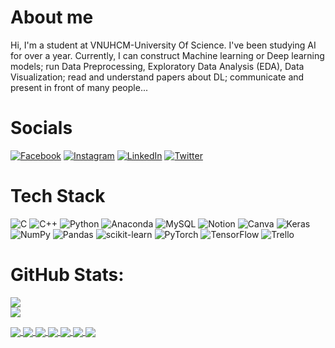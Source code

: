 # About me 
Hi, I'm a student at VNUHCM-University Of Science. I've been studying AI for over a year. Currently, I can construct Machine learning or Deep learning models; run Data Preprocessing, Exploratory Data Analysis (EDA), Data Visualization; read and understand papers about DL; communicate and present in front of many people...

# Socials
[![Facebook](https://img.shields.io/badge/Facebook-%231877F2.svg?logo=Facebook&logoColor=white)](https://facebook.com/bmd1905) [![Instagram](https://img.shields.io/badge/Instagram-%23E4405F.svg?logo=Instagram&logoColor=white)](https://instagram.com/bmd1905) [![LinkedIn](https://img.shields.io/badge/LinkedIn-%230077B5.svg?logo=linkedin&logoColor=white)](https://linkedin.com/in/bmd1905) [![Twitter](https://img.shields.io/badge/Twitter-%231DA1F2.svg?logo=Twitter&logoColor=white)](https://twitter.com/bmd1905) 

# Tech Stack
![C](https://img.shields.io/badge/c-%2300599C.svg?style=for-the-badge&logo=c&logoColor=white) ![C++](https://img.shields.io/badge/c++-%2300599C.svg?style=for-the-badge&logo=c%2B%2B&logoColor=white) ![Python](https://img.shields.io/badge/python-3670A0?style=for-the-badge&logo=python&logoColor=ffdd54) ![Anaconda](https://img.shields.io/badge/Anaconda-%2344A833.svg?style=for-the-badge&logo=anaconda&logoColor=white) ![MySQL](https://img.shields.io/badge/mysql-%2300f.svg?style=for-the-badge&logo=mysql&logoColor=white) ![Notion](https://img.shields.io/badge/Notion-%23000000.svg?style=for-the-badge&logo=notion&logoColor=white) ![Canva](https://img.shields.io/badge/Canva-%2300C4CC.svg?style=for-the-badge&logo=Canva&logoColor=white) ![Keras](https://img.shields.io/badge/Keras-%23D00000.svg?style=for-the-badge&logo=Keras&logoColor=white) ![NumPy](https://img.shields.io/badge/numpy-%23013243.svg?style=for-the-badge&logo=numpy&logoColor=white) ![Pandas](https://img.shields.io/badge/pandas-%23150458.svg?style=for-the-badge&logo=pandas&logoColor=white) ![scikit-learn](https://img.shields.io/badge/scikit--learn-%23F7931E.svg?style=for-the-badge&logo=scikit-learn&logoColor=white) ![PyTorch](https://img.shields.io/badge/PyTorch-%23EE4C2C.svg?style=for-the-badge&logo=PyTorch&logoColor=white) ![TensorFlow](https://img.shields.io/badge/TensorFlow-%23FF6F00.svg?style=for-the-badge&logo=TensorFlow&logoColor=white) ![Trello](https://img.shields.io/badge/Trello-%23026AA7.svg?style=for-the-badge&logo=Trello&logoColor=white)
# GitHub Stats:
![](https://github-readme-stats.vercel.app/api?username=bmd1905&theme=dark&hide_border=true&include_all_commits=false&count_private=false)<br/>
![](https://github-readme-stats.vercel.app/api/top-langs/?username=bmd1905&theme=dark&hide_border=true&include_all_commits=false&count_private=false&layout=compact)

<a href="https://github.com/bmd1905/Vietnamese-OCR/">
  <!-- Change the `github-readme-stats.anuraghazra1.vercel.app` to `github-readme-stats.vercel.app`  -->
  <img align="center" src="https://github-readme-stats.vercel.app/api/pin/?username=bmd1905&repo=Vietnamese-OCR&theme=dark" />
</a> 

<a href="https://github.com/bmd1905/De-makeup/">
  <img align="center" src="https://github-readme-stats.vercel.app/api/pin/?username=bmd1905&repo=De-makeup&theme=dark" />
</a>   

<a href="https://github.com/bmd1905/Image-Captioning/">
  <!-- Change the `github-readme-stats.anuraghazra1.vercel.app` to `github-readme-stats.vercel.app`  -->
  <img align="center" src="https://github-readme-stats.vercel.app/api/pin/?username=bmd1905&repo=Image-Captioning&theme=dark" />
</a> 

<a href="https://github.com/bmd1905/Tiki-Books-Exploration/">
  <!-- Change the `github-readme-stats.anuraghazra1.vercel.app` to `github-readme-stats.vercel.app`  -->
  <img align="center" src="https://github-readme-stats.vercel.app/api/pin/?username=bmd1905&repo=Tiki-Books-Exploration&theme=dark" />
</a> 

<a href="https://github.com/bmd1905/Amazon-Book-Covers-Crawler/">
  <!-- Change the `github-readme-stats.anuraghazra1.vercel.app` to `github-readme-stats.vercel.app`  -->
  <img align="center" src="https://github-readme-stats.vercel.app/api/pin/?username=bmd1905&repo=Amazon-Book-Covers-Crawler&theme=dark" />
</a>

<a href="https://github.com/bmd1905/EDA-Clustering-Amazon-Data-Science-Books/">
  <!-- Change the `github-readme-stats.anuraghazra1.vercel.app` to `github-readme-stats.vercel.app`  -->
  <img align="center" src="https://github-readme-stats.vercel.app/api/pin/?username=bmd1905&repo=EDA-Clustering-Amazon-Data-Science-Books&theme=dark" />
</a>

<a href="https://github.com/bmd1905/Salary-of-Data-AI-Jobs-in-the-US/">
  <!-- Change the `github-readme-stats.anuraghazra1.vercel.app` to `github-readme-stats.vercel.app`  -->
  <img align="center" src="https://github-readme-stats.vercel.app/api/pin/?username=bmd1905&repo=Salary-of-Data-AI-Jobs-in-the-US&theme=dark" />
</a>


